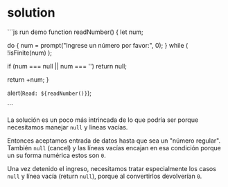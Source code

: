 # solution

\`\`\`js run demo function readNumber\(\) { let num;

do { num = prompt\("Ingrese un número por favor:", 0\); } while \( !isFinite\(num\) \);

if \(num === null \|\| num === ''\) return null;

return +num; }

alert\(`Read: ${readNumber()}`\);

\`\`\`

La solución es un poco más intrincada de lo que podría ser porque necesitamos manejar `null` y líneas vacías.

Entonces aceptamos entrada de datos hasta que sea un "número regular". También `null` \(cancel\) y las líneas vacías encajan en esa condición porque un su forma numérica estos son `0`.

Una vez detenido el ingreso, necesitamos tratar especialmente los casos `null` y línea vacía \(return `null`\), porque al convertirlos devolverían `0`.

